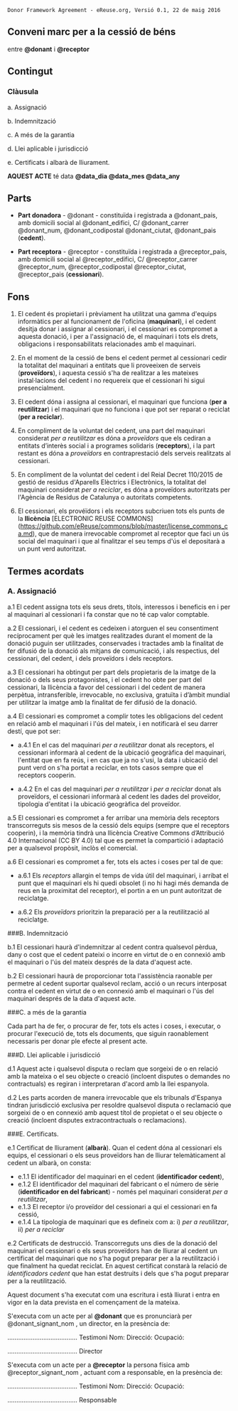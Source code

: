 ```
Donor Framework Agreement - eReuse.org, Versió 0.1, 22 de maig 2016
```

## Conveni marc per a la cessió de béns
entre **@donant** i **@receptor**

## Contingut
### Clàusula
a. Assignació

b. Indemnització

c. A més de la garantia

d. Llei aplicable i jurisdicció

e. Certificats i albarà de lliurament.


**AQUEST ACTE** té data **@data_dia @data_mes @data_any**

## Parts
 * **Part donadora** - @donant - constituïda i registrada a @donant_pais, amb domicili social al @donant_edifici, C/ @donant_carrer @donant_num, @donant_codipostal @donant_ciutat, @donant_pais (**cedent**).
 
 * **Part receptora** - @receptor - constituïda i registrada a @receptor_pais, amb domicili social al @receptor_edifici, C/ @receptor_carrer @receptor_num, @receptor_codipostal @receptor_ciutat, @receptor_pais (**cessionari**).
 
## Fons

1. El cedent és propietari i prèviament ha utilitzat una gamma d'equips informàtics per al funcionament de l'oficina (**maquinari**), i el cedent desitja donar i assignar al cessionari, i el cessionari es compromet a aquesta donació, i per a l'assignació de, el maquinari i tots els drets, obligacions i responsabilitats relacionades amb el maquinari.

2. En el moment de la cessió de bens el cedent permet al cessionari cedir la totalitat del maquinari a entitats que li proveeixen de serveis (**proveïdors**), i aquesta cessió s'ha de realitzar a les mateixes instal·lacions del cedent i no requereix que el cessionari hi sigui presencialment.

3. El cedent dóna i assigna al cessionari, el maquinari que funciona (**per a reutilitzar**) i el maquinari que no funciona i que pot ser reparat o reciclat (**per a reciclar**).

4. En compliment de la voluntat del cedent, una part del maquinari considerat *per a reutilitzar* es dóna a *proveïdors* que els cediran a entitats d’interès social i a programes solidaris (**receptors**), i la part restant es dóna a *proveïdors* en contraprestació dels serveis realitzats al cessionari. 

5. En compliment de la voluntat del cedent i del Reial Decret 110/2015 de gestió de residus d'Aparells Elèctrics i Electrònics, la totalitat del maquinari considerat *per a reciclar*, es dóna a proveïdors autoritzats per l'Agència de Residus de Catalunya o autoritats competents.

6. El cessionari, els provéïdors i els receptors subcriuen tots els punts de la **llicència** [ELECTRONIC REUSE COMMONS] (https://github.com/eReuse/commons/blob/master/license_commons_ca.md), que de manera irrevocable compromet al receptor que faci un ús social del maquinari i que al finalitzar el seu temps d'ús el depositarà a un punt verd autoritzat.

## Termes acordats
### A. Assignació

a.1 El cedent assigna tots els seus drets, títols, interessos i beneficis en i per al maquinari al cessionari i fa constar que no té cap valor comptable.

a.2 El cessionari, i el cedent es cedeixen i atorguen el seu consentiment recíprocament per què les imatges realitzades durant el moment de la donació puguin ser utilitzades, conservades i tractades amb la finalitat de fer difusió de la donació als mitjans de comunicació, i als respectius, del cessionari, del cedent, i dels proveïdors i dels receptors.

a.3 El cessionari ha obtingut per part dels propietaris de la imatge de la donació o dels seus protagonistes, i el cedent ho obte per part del cessionari, la llicència a favor del cessionari i del cedent de manera perpètua, intransferible, irrevocable, no exclusiva, gratuïta i d’àmbit mundial per utilitzar la imatge amb la finalitat de fer difusió de la donació.

a.4 El cessionari es compromet a complir totes les obligacions del cedent en relació amb el maquinari i l'ús del mateix, i en notificarà el seu darrer destí, que pot ser:

 - a.4.1 En el cas del maquinari *per a reutilitzar* donat als receptors, el cessionari informarà al cedent de la ubicació geogràfica del maquinari, l'entitat que en fa reús, i en cas que ja no s'usi, la data i ubicació del punt verd on s'ha portat a reciclar, en tots casos sempre que el receptors cooperin.
 
 - a.4.2 En el cas del maquinari *per a reutilitzar* i *per a reciclar* donat als proveïdors, el cessionari informarà al cedent les dades del proveïdor, tipologia d'entitat i la ubicació geogràfica del proveïdor. 
 
a.5 El cessionari es compromet a fer arribar una memòria dels receptors transcorreguts sis mesos de la cessió dels equips (sempre que el receptors cooperin), i la memòria tindrà una llicència Creative Commons d’Attribució 4.0 Internacional (CC BY 4.0) tal que es permet la compartició i adaptació per a qualsevol propòsit, inclòs el comercial. 

a.6 El cessionari es compromet a fer, tots els actes i coses per tal de que:

 - a.6.1 Els *receptors* allargin el temps de vida útil del maquinari, i arribat el punt que el maquinari els hi quedi obsolet  (i no hi hagi més demanda de reus en la proximitat del receptor), el portin a en un punt autoritzat de reciclatge.
 
 - a.6.2 Els *proveïdors* prioritzin la preparació per a la reutilització al reciclatge.

###B. Indemnització

b.1 El cessionari haurà d'indemnitzar al cedent contra qualsevol pèrdua, dany o cost que el cedent pateixi o incorre en virtut de o en connexió amb el maquinari o l'ús del mateix després de la data d'aquest acte.

b.2 El cessionari haurà de proporcionar tota l'assistència raonable per permetre al cedent suportar qualsevol reclam, acció o un recurs interposat contra el cedent en virtut de o en connexió amb el maquinari o l'ús del maquinari després de la data d'aquest acte.

###C. a més de la garantia

Cada part ha de fer, o procurar de fer, tots els actes i coses, i executar, o procurar l'execució de, tots els documents, que siguin raonablement necessaris per donar ple efecte al present acte.

###D. Llei aplicable i jurisdicció

d.1 Aquest acte i qualsevol disputa o reclam que sorgeixi de o en relació amb la mateixa o el seu objecte o creació (incloent disputes o demandes no contractuals) es regiran i interpretaran d'acord amb la llei espanyola.

d.2 Les parts acorden de manera irrevocable que els tribunals d'Espanya tindran jurisdicció exclusiva per resoldre qualsevol disputa o reclamació que sorgeixi de o en connexió amb aquest títol de propietat o el seu objecte o creació (incloent disputes extracontractuals o reclamacions).

###E. Certificats.

e.1 Certificat de lliurament (**albarà**). Quan el cedent dóna al cessionari els equips, el cessionari o els seus proveïdors han de lliurar telemàticament al cedent un albarà, on consta:

 - e.1.1 El identificador del maquinari en el cedent (**identificador cedent**), 
 - e.1.2 El identificador del maquinari del fabricant o el número de sèrie (**identificador en del fabricant**) - només pel maquinari considerat *per a reutilitzar*, 
 - e.1.3 El receptor i/o proveïdor del cessionari a qui el cessionari en fa cessió, 
 - e.1.4 La tipologia de maquinari que es defineix com a: i) *per a reutilitzar*, ii) *per a reciclar*   

e.2 Certificats de destrucció. Transcorreguts uns dies de la donació del maquinari el cessionari o els seus proveïdors han de lliurar al cedent un certificat del maquinari que no s'ha pogut preparar per a la reutilització i que finalment ha quedat reciclat. En aquest certificat constarà la relació de *identificadors cedent* que han estat destruits i dels que s'ha pogut preparar per a la reutilització. 

Aquest document s'ha executat com una escritura i està lliurat i entra en vigor en la data prevista en el començament de la mateixa.

S'executa com un acte per al **@donant** que es pronunciarà per @donant_signant_nom , un director, en la presència de:

.......................................
Testimoni
Nom: 
Direcció:
Ocupació:


.......................................
Director
 
 
S'executa com un acte per a **@receptor** la persona física amb @receptor_signant_nom , actuant com a responsable, en la presència de:
 
 
.......................................
Testimoni
Nom: 
Direcció:
Ocupació: 


.......................................
Responsable
 
